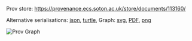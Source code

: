 
Prov store: https://provenance.ecs.soton.ac.uk/store/documents/113160/

Alternative serialisations: [json](https://provenance.ecs.soton.ac.uk/store/documents/113160.json), [turtle](https://provenance.ecs.soton.ac.uk/store/documents/113160.ttl),
Graph: [svg](https://provenance.ecs.soton.ac.uk/store/documents/113160.svg), [PDF](https://provenance.ecs.soton.ac.uk/store/documents/113160.pdf), [png](https://provenance.ecs.soton.ac.uk/store/documents/113160.png)

![Prov Graph](https://provenance.ecs.soton.ac.uk/store/documents/113160.png)

        